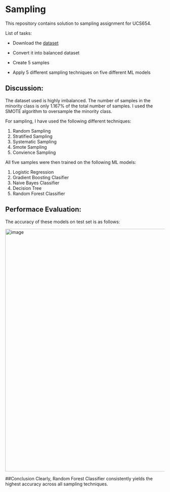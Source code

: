 # Sampling


This repository contains solution to sampling assignment for UCS654.

List of tasks:

 - Download the [dataset](https://github.com/priyajotgill2003/Sampling/blob/main/Creditcard_data.csv)
 
 - Convert it into balanced dataset
 
 - Create 5 samples
 
 - Apply 5 different sampling techniques on five different ML models
 
## Discussion:

The dataset used is highly imbalanced. The number of samples in the minority class is only 1.167% of the total number of samples. I used the SMOTE algorithm to oversample the minority class.


For sampling, I have used the following different techniques:

1. Random Sampling
2. Stratified Sampling
3. Systematic Sampling
4. Smote Sampling
5. Convience Sampling

All five samples were then trained on the following ML models:

1. Logistic Regression
2. Gradient Boosting Clasifier
3. Naive Bayes Classifier
4. Decision Tree
5. Random Forest Classifier

## Performace Evaluation:

The accuracy of these models on test set is as follows:

<img width="767" alt="image" src="https://user-images.githubusercontent.com/72308930/219965320-b8c5add3-6c2e-4425-8e12-55b1e0f34d58.png">

##Conclusion
Clearly, Random Forest Classifier consistently yields the highest accuracy across all sampling techniques.
